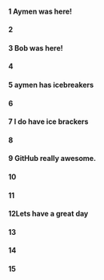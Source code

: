 #### 1 Aymen was here!
#### 2
#### 3 Bob was here!
#### 4
#### 5 aymen has icebreakers
#### 6
#### 7 I do have ice brackers
#### 8
#### 9 GitHub really awesome.
#### 10
#### 11
#### 12Lets have a great day
#### 13
#### 14
#### 15